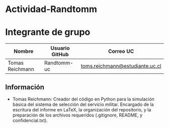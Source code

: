 # Actividad-Randtomm

# Integrante de grupo

| Nombre           | Usuario GitHub | Correo UC                          |
|------------------|----------------|-------------------------------------|
| Tomas Reichmann  | Randtomm-uc    | toms.reichmann@estudiante.uc.cl    |

## Información

- Tomas Reichmann: Creador del código en Python para la simulación básica del sistema de selección del servicio militar. Encargado de la escritura del informe en LaTeX, la organización del repositorio, y la preparación de los archivos requeridos (.gitignore, README, y confidencial.txt).
